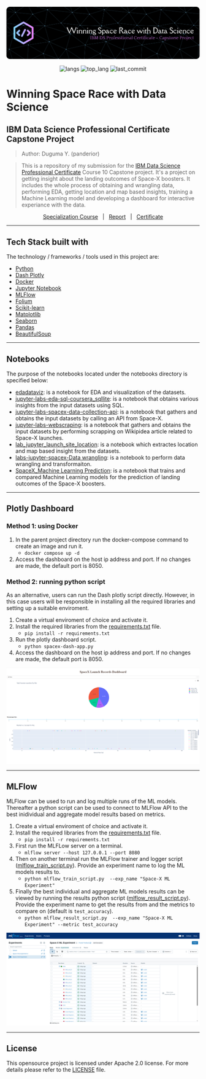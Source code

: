 ![Header](./assets/ibm_ds-github-banner.png)
<p align="center">
    <img src="https://img.shields.io/github/languages/count/panderior/IBM-DS-Capstone-proj" alt="langs" />
    <img src="https://img.shields.io/github/languages/top/panderior/IBM-DS-Capstone-proj" alt="top_lang" />
    <img src="https://img.shields.io/github/last-commit/panderior/IBM-DS-Capstone-proj" alt="last_commit" />
</p>

# Winning Space Race with Data Science
## IBM Data Science Professional Certificate Capstone Project
> Author: Duguma Y. (panderior)

> This is a repository of my submission for the [IBM Data Science Professional Certificate](https://www.coursera.org/professional-certificates/ibm-data-science) Course 10 Capstone project. It's a project on getting insight about the landing outcomes of Space-X boosters.
> It includes the whole process of obtaining and wrangling data, performing EDA, getting location and map based insights, training a Machine Learning model and developing a dashboard for interactive experiance with the data.

<p align="center">
    <a href="https://www.coursera.org/professional-certificates/ibm-data-science">Specialization Course</a> &nbsp; | &nbsp;
    <a href="https://github.com/panderior/IBM-DS-Capstone-proj/blob/main/report/ds-capstone-report-coursera.pdf">Report</a> &nbsp; | &nbsp;
    <a href="https://www.coursera.org/account/accomplishments/professional-cert/X3QNM59QZ3LJ">Certificate</a>
</p>

---
## Tech Stack built with
The technology / frameworks / tools used in this project are:
- [Python](https://www.python.org/downloads/)
- [Dash Plotly](https://dash.plotly.com/)
- [Docker](https://www.docker.com/)
- [Jupyter Notebook](https://jupyter.org/)
- [MLFlow](https://mlflow.org/)
- [Folium](https://python-visualization.github.io/folium/latest/)
- [Scikit-learn](https://scikit-learn.org/stable/)
- [Matplotlib](https://matplotlib.org/)
- [Seaborn](https://seaborn.pydata.org/)
- [Pandas](https://pandas.pydata.org/)
- [BeautifulSoup](https://pypi.org/project/beautifulsoup4/)

---
## Notebooks
The purpose of the notebooks located under the notebooks directory is specified below:
- [edadataviz](./notebooks/edadataviz.ipynb): is a notebook for EDA and visualization of the datasets.
- [jupyter-labs-eda-sql-coursera_sqllite](./notebooks/jupyter-labs-eda-sql-coursera_sqllite.ipynb): is a notebook that obtains various insights from the input datasets using SQL.
- [jupyter-labs-spacex-data-collection-api](./notebooks/jupyter-labs-spacex-data-collection-api.ipynb): is a notebook that gathers and obtains the input datasets by calling an API from Space-X.
- [jupyter-labs-webscraping](./notebooks/jupyter-labs-webscraping.ipynb): is a notebook that gathers and obtains the input datasets by performing scrapping on Wikipidea article related to Space-X launches. 
- [lab_jupyter_launch_site_location](./notebooks/lab_jupyter_launch_site_location.ipynb): is a notebook which extractes location and map based insight from the datasets.
- [labs-jupyter-spacex-Data wrangling](./notebooks/labs-jupyter-spacex-Data%20wrangling.ipynb): is a notebook to perform data wrangling and transformaiton.
- [SpaceX_Machine Learning Prediction](./notebooks/SpaceX_Machine%20Learning%20Prediction.ipynb): is a notebook that trains and compared Machine Learning models for the prediction of landing outcomes of the Space-X boosters.

---
## Plotly Dashboard
### Method 1: using Docker
1. In the parent project directory run the docker-compose command to create an image and run it.
    - `docker compose up -d`
2. Access the dashboard on the host ip address and port. If no changes are made, the default port is 8050.

### Method 2: running python script
As an alternative, users can run the Dash plotly script directly. However, in this case users will be responsible in installing all the required libraries and setting up a suitable enviroment.
1. Create a virtual enviroment of choice and activate it.
2. Install the required libraries from the [requirements.txt](./requirements.txt) file.
    - `pip install -r requirements.txt`
3. Run the plotly dashboard script.
    - `python spacex-dash-app.py`
4. Access the dashboard on the host ip address and port. If no changes are made, the default port is 8050.

![Dash Plotly Plotly](./assets/Plotly%20Dashboard%20All.png)

---
## MLFlow
MLFlow can be used to run and log multiple runs of the ML models. Thereafter a python script can be used to connect to MLFlow API to the best inidividual and aggregate model results based on metrics.
1. Create a virtual enviroment of choice and activate it.
2. Install the required libraries from the [requirements.txt](./requirements.txt) file.
    - `pip install -r requirements.txt`
3. First run the MLFLow server on a terminal.
    - `mlflow server --host 127.0.0.1 --port 8080`
4. Then on another terminal run the MLFlow trainer and logger script ([mlflow_train_script.py](./mlflow_train_script.py)). Provide an experiment name to log the ML models results to.
    - `python mlflow_train_script.py  --exp_name "Space-X ML Experiment"`
3. Finally the best individual and aggregate ML models results can be viewed by running the results python script ([mlflow_result_script.py](./mlflow_result_script.py)). Provide the experiment name to get the results from and the metrics to compare on (default is `test_accuracy`).
    - `python mlflow_result_script.py  --exp_name "Space-X ML Experiment" --metric test_accuracy`

![MLFlow UI](./assets/MLFlow_UI.png)

---
## License
This opensource project is licensed under Apache 2.0 license. For more details please refer to the [LICENSE](./LICENSE.md)
file.